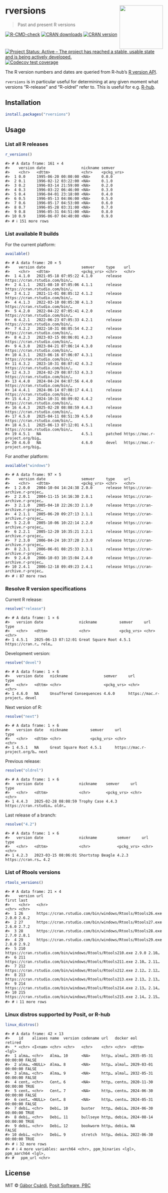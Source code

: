 
<!-- README.md is generated from README.Rmd. Please edit that file -->

# rversions <a href='https://r-hub.github.io/rversions/'><img src='man/figures/logo.png' align="right" height="138.5" /></a>

> Past and present R versions

<!-- badges: start -->

[![R-CMD-check](https://github.com/r-hub/rversions/actions/workflows/R-CMD-check.yaml/badge.svg)](https://github.com/r-hub/rversions/actions/workflows/R-CMD-check.yaml)
[![CRAN
downloads](https://cranlogs.r-pkg.org/badges/rversions)](https://r-pkg.org/pkg/rversions)
[![CRAN
version](https://www.r-pkg.org/badges/version/rversions)](https://r-pkg.org/pkg/rversions)
[![Project Status: Active – The project has reached a stable, usable
state and is being actively
developed.](https://www.repostatus.org/badges/latest/active.svg)](https://www.repostatus.org/#active)
[![Codecov test
coverage](https://codecov.io/gh/r-hub/rversions/graph/badge.svg)](https://app.codecov.io/gh/r-hub/rversions)
<!-- badges: end -->

The R version numbers and dates are queried from R-hub’s [R version
API](https://api.r-hub.io/rversions/).

`rversions` is in particular useful for determining at any given moment
what versions “R-release” and “R-oldrel” refer to. This is useful for
e.g. [R-hub](https://docs.r-hub.io/).

## Installation

``` r
install.packages("rversions")
```

## Usage

### List all R releases

``` r
r_versions()
```

    #> # A data frame: 161 × 4
    #>    version date                nickname semver    
    #>    <chr>   <dttm>              <chr>    <pckg_vrs>
    #>  1 0.0     1995-06-20 00:00:00 <NA>     0.0.0     
    #>  2 0.1     1996-02-12 03:22:00 <NA>     0.1.0     
    #>  3 0.2     1996-03-14 21:59:00 <NA>     0.2.0     
    #>  4 0.3     1996-03-22 06:46:00 <NA>     0.3.0     
    #>  5 0.4     1996-04-01 23:18:00 <NA>     0.4.0     
    #>  6 0.5     1996-05-13 04:06:00 <NA>     0.5.0     
    #>  7 0.6     1996-05-17 04:53:00 <NA>     0.6.0     
    #>  8 0.7     1996-05-28 03:31:00 <NA>     0.7.0     
    #>  9 0.8     1996-05-31 04:51:00 <NA>     0.8.0     
    #> 10 0.9     1996-06-07 04:40:00 <NA>     0.9.0     
    #> # ℹ 151 more rows

### List available R builds

For the current platform:

``` r
available()
```

    #> # A data frame: 20 × 5
    #>    version date                semver     type    url                           
    #>    <chr>   <dttm>              <pckg_vrs> <chr>   <chr>                         
    #>  1 4.1.0   2021-05-18 07:05:22 4.1.0      release https://cran.rstudio.com/bin/…
    #>  2 4.1.1   2021-08-10 07:05:06 4.1.1      release https://cran.rstudio.com/bin/…
    #>  3 4.1.2   2021-11-01 08:05:12 4.1.2      release https://cran.rstudio.com/bin/…
    #>  4 4.1.3   2022-03-10 08:05:38 4.1.3      release https://cran.rstudio.com/bin/…
    #>  5 4.2.0   2022-04-22 07:05:41 4.2.0      release https://cran.rstudio.com/bin/…
    #>  6 4.2.1   2022-06-23 07:05:33 4.2.1      release https://cran.rstudio.com/bin/…
    #>  7 4.2.2   2022-10-31 08:05:54 4.2.2      release https://cran.rstudio.com/bin/…
    #>  8 4.2.3   2023-03-15 08:06:01 4.2.3      release https://cran.rstudio.com/bin/…
    #>  9 4.3.0   2023-04-21 07:06:14 4.3.0      release https://cran.rstudio.com/bin/…
    #> 10 4.3.1   2023-06-16 07:06:07 4.3.1      release https://cran.rstudio.com/bin/…
    #> 11 4.3.2   2023-10-31 08:07:42 4.3.2      release https://cran.rstudio.com/bin/…
    #> 12 4.3.3   2024-02-29 08:07:53 4.3.3      release https://cran.rstudio.com/bin/…
    #> 13 4.4.0   2024-04-24 04:07:56 4.4.0      release https://cran.rstudio.com/bin/…
    #> 14 4.4.1   2024-06-14 07:08:17 4.4.1      release https://cran.rstudio.com/bin/…
    #> 15 4.4.2   2024-10-31 08:09:02 4.4.2      release https://cran.rstudio.com/bin/…
    #> 16 4.4.3   2025-02-28 08:08:59 4.4.3      release https://cran.rstudio.com/bin/…
    #> 17 4.5.0   2025-04-11 08:51:39 4.5.0      release https://cran.rstudio.com/bin/…
    #> 18 4.5.1   2025-06-13 07:12:01 4.5.1      release https://cran.rstudio.com/bin/…
    #> 19 4.5.1   NA                  4.5.1      patched https://mac.r-project.org/big…
    #> 20 4.6.0   NA                  4.6.0      devel   https://mac.r-project.org/big…

For another platform:

``` r
available("windows")
```

    #> # A data frame: 97 × 5
    #>    version date                semver     type    url                           
    #>    <chr>   <dttm>              <pckg_vrs> <chr>   <chr>                         
    #>  1 2.0.0   2004-10-04 14:24:38 2.0.0      release https://cran-archive.r-projec…
    #>  2 2.0.1   2004-11-15 14:16:30 2.0.1      release https://cran-archive.r-projec…
    #>  3 2.1.0   2005-04-18 22:26:33 2.1.0      release https://cran-archive.r-projec…
    #>  4 2.1.1   2005-06-20 09:27:13 2.1.1      release https://cran-archive.r-projec…
    #>  5 2.2.0   2005-10-06 10:22:14 2.2.0      release https://cran-archive.r-projec…
    #>  6 2.2.1   2005-12-20 10:35:21 2.2.1      release https://cran-archive.r-projec…
    #>  7 2.3.0   2006-04-24 10:37:20 2.3.0      release https://cran-archive.r-projec…
    #>  8 2.3.1   2006-06-01 08:25:33 2.3.1      release https://cran-archive.r-projec…
    #>  9 2.4.0   2006-10-03 10:15:04 2.4.0      release https://cran-archive.r-projec…
    #> 10 2.4.1   2006-12-18 09:49:23 2.4.1      release https://cran-archive.r-projec…
    #> # ℹ 87 more rows

### Resolve R version specifications

Current R release:

``` r
resolve("release")
```

    #> # A data frame: 1 × 6
    #>   version date                nickname          semver     url             type 
    #>   <chr>   <dttm>              <chr>             <pckg_vrs> <chr>           <chr>
    #> 1 4.5.1   2025-06-13 07:12:01 Great Square Root 4.5.1      https://cran.r… rele…

Development version:

``` r
resolve("devel")
```

    #> # A data frame: 1 × 6
    #>   version date   nickname                semver     url                    type 
    #>   <chr>   <dttm> <chr>                   <pckg_vrs> <chr>                  <chr>
    #> 1 4.6.0   NA     Unsuffered Consequences 4.6.0      https://mac.r-project… devel

Next version of R:

``` r
resolve("next")
```

    #> # A data frame: 1 × 6
    #>   version date   nickname          semver     url                          type 
    #>   <chr>   <dttm> <chr>             <pckg_vrs> <chr>                        <chr>
    #> 1 4.5.1   NA     Great Square Root 4.5.1      https://mac.r-project.org/b… next

Previous release:

``` r
resolve("oldrel")
```

    #> # A data frame: 1 × 6
    #>   version date                nickname    semver     url                   type 
    #>   <chr>   <dttm>              <chr>       <pckg_vrs> <chr>                 <chr>
    #> 1 4.4.3   2025-02-28 08:08:59 Trophy Case 4.4.3      https://cran.rstudio… oldr…

Last release of a branch:

``` r
resolve("4.2")
```

    #> # A data frame: 1 × 6
    #>   version date                nickname         semver     url              type 
    #>   <chr>   <dttm>              <chr>            <pckg_vrs> <chr>            <chr>
    #> 1 4.2.3   2023-03-15 08:06:01 Shortstop Beagle 4.2.3      https://cran.rs… 4.2

### List of Rtools versions

``` r
rtools_versions()
```

    #> # A data frame: 21 × 4
    #>    version url                                                       first last 
    #>    <chr>   <chr>                                                     <chr> <chr>
    #>  1 26      https://cran.rstudio.com/bin/windows/Rtools/Rtools26.exe  2.0.0 2.6.2
    #>  2 27      https://cran.rstudio.com/bin/windows/Rtools/Rtools27.exe  2.6.0 2.7.2
    #>  3 28      https://cran.rstudio.com/bin/windows/Rtools/Rtools28.exe  2.7.0 2.8.1
    #>  4 29      https://cran.rstudio.com/bin/windows/Rtools/Rtools29.exe  2.8.0 2.9.2
    #>  5 210     https://cran.rstudio.com/bin/windows/Rtools/Rtools210.exe 2.9.0 2.10…
    #>  6 211     https://cran.rstudio.com/bin/windows/Rtools/Rtools211.exe 2.10… 2.11…
    #>  7 212     https://cran.rstudio.com/bin/windows/Rtools/Rtools212.exe 2.12… 2.12…
    #>  8 213     https://cran.rstudio.com/bin/windows/Rtools/Rtools213.exe 2.13… 2.13…
    #>  9 214     https://cran.rstudio.com/bin/windows/Rtools/Rtools214.exe 2.13… 2.14…
    #> 10 215     https://cran.rstudio.com/bin/windows/Rtools/Rtools215.exe 2.14… 2.15…
    #> # ℹ 11 more rows

### Linux distros supported by Posit, or R-hub

``` r
linux_distros()
```

    #> # A data frame: 42 × 13
    #>    id    aliases name  version codename url   docker eol                 retired
    #>  * <chr> <I<nam> <chr> <chr>   <chr>    <chr> <chr>  <dttm>              <lgl>  
    #>  1 alma… <chr>   Alma… 10      <NA>     http… almal… 2035-05-31 00:00:00 FALSE  
    #>  2 alma… <NULL>  Alma… 8       <NA>     http… almal… 2029-03-01 00:00:00 FALSE  
    #>  3 alma… <chr>   Alma… 9       <NA>     http… almal… 2032-05-31 00:00:00 FALSE  
    #>  4 cent… <chr>   Cent… 6       <NA>     http… cento… 2020-11-30 00:00:00 TRUE   
    #>  5 cent… <chr>   Cent… 7       <NA>     http… cento… 2024-06-30 00:00:00 FALSE  
    #>  6 cent… <NULL>  Cent… 8       <NA>     http… cento… 2024-05-31 00:00:00 FALSE  
    #>  7 debi… <chr>   Debi… 10      buster   http… debia… 2024-06-30 00:00:00 TRUE   
    #>  8 debi… <chr>   Debi… 11      bullseye http… debia… 2024-08-14 00:00:00 TRUE   
    #>  9 debi… <chr>   Debi… 12      bookworm http… debia… NA                  FALSE  
    #> 10 debi… <chr>   Debi… 9       stretch  http… debia… 2022-06-30 00:00:00 TRUE   
    #> # ℹ 32 more rows
    #> # ℹ 4 more variables: aarch64 <chr>, ppm_binaries <lgl>, ppm_aarch64 <lgl>,
    #> #   ppm_url <chr>

## License

MIT © [Gábor Csárdi](https://github.com/gaborcsardi), [Posit Software,
PBC](https://posit.co)
